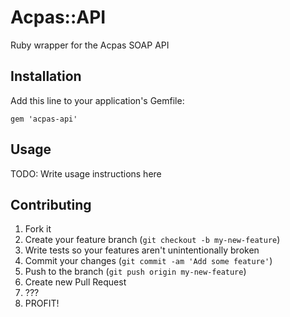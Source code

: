 # Acpas::API

Ruby wrapper for the Acpas SOAP API

## Installation

Add this line to your application's Gemfile:

    gem 'acpas-api'

## Usage

TODO: Write usage instructions here

## Contributing

1. Fork it
2. Create your feature branch (`git checkout -b my-new-feature`)
3. Write tests so your features aren't unintentionally broken
4. Commit your changes (`git commit -am 'Add some feature'`)
5. Push to the branch (`git push origin my-new-feature`)
6. Create new Pull Request
7. ???
8. PROFIT!
